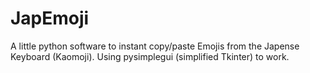 # JapEmoji
A little python software to instant copy/paste Emojis from the Japense Keyboard (Kaomoji).
Using pysimplegui (simplified Tkinter) to work.

